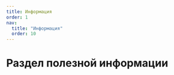 ```yaml
---
title: Информация
order: 1
nav:
  title: "Информация"
  order: 10
---
```


# Раздел полезной информации
